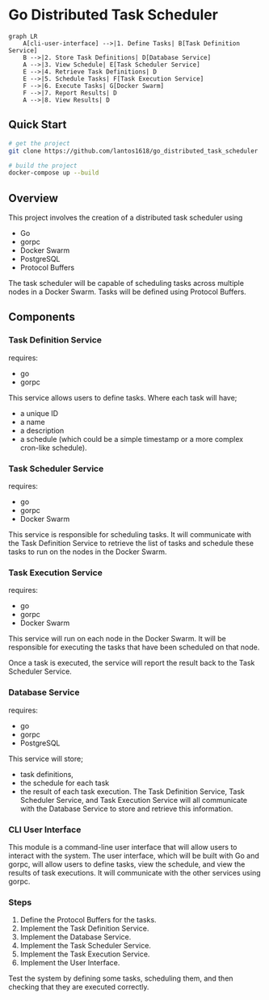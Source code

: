 # Go Distributed Task Scheduler

```mermaid
graph LR
    A[cli-user-interface] -->|1. Define Tasks| B[Task Definition Service]
    B -->|2. Store Task Definitions| D[Database Service]
    A -->|3. View Schedule| E[Task Scheduler Service]
    E -->|4. Retrieve Task Definitions| D
    E -->|5. Schedule Tasks| F[Task Execution Service]
    F -->|6. Execute Tasks| G[Docker Swarm]
    F -->|7. Report Results| D
    A -->|8. View Results| D
```

## Quick Start
```bash
# get the project
git clone https://github.com/lantos1618/go_distributed_task_scheduler

# build the project
docker-compose up --build
```


## Overview
This project involves the creation of a distributed task scheduler using 
- Go
- gorpc
- Docker Swarm
- PostgreSQL
- Protocol Buffers

The task scheduler will be capable of scheduling tasks across multiple nodes in a Docker Swarm. Tasks will be defined using Protocol Buffers.

## Components
### Task Definition Service
requires:
- go
- gorpc

This service allows users to define tasks. 
Where each task will have;
- a unique ID
- a name
- a description
- a schedule (which could be a simple timestamp or a more complex cron-like schedule).

### Task Scheduler Service
requires:
- go
- gorpc
- Docker Swarm 

This service is responsible for scheduling tasks. It will communicate with the Task Definition Service to retrieve the list of tasks and schedule these tasks to run on the nodes in the Docker Swarm.

### Task Execution Service

requires:
- go
- gorpc
- Docker Swarm 

This service will run on each node in the Docker Swarm. It will be responsible for executing the tasks that have been scheduled on that node. 

Once a task is executed, the service will report the result back to the Task Scheduler Service.

### Database Service
requires:
- go
- gorpc
- PostgreSQL


This service will store; 
- task definitions, 
- the schedule for each task
- the result of each task execution. 
The Task Definition Service, Task Scheduler Service, and Task Execution Service will all communicate with the Database Service to store and retrieve this information.

### CLI User Interface
This module is a command-line user interface that will allow users to interact with the system. The user interface, which will be built with Go and gorpc, will allow users to define tasks, view the schedule, and view the results of task executions. It will communicate with the other services using gorpc.

### Steps
1. Define the Protocol Buffers for the tasks.
2. Implement the Task Definition Service.
3. Implement the Database Service.
4. Implement the Task Scheduler Service.
5. Implement the Task Execution Service.
6. Implement the User Interface.

Test the system by defining some tasks, scheduling them, and then checking that they are executed correctly.